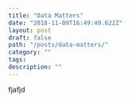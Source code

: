 ```yaml
---
title: "Data Matters"
date: "2018-11-09T16:49:49.622Z"
layout: post
draft: false
path: "/posts/data-matters/"
category: ""
tags: 
description: ""
---
```

fjafjd